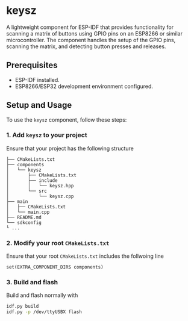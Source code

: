 # keysz

A lightweight component for ESP-IDF that provides functionality for scanning a matrix of buttons using GPIO pins on an ESP8266 or similar microcontroller. The component handles the setup of the GPIO pins, scanning the matrix, and detecting button presses and releases.

## Prerequisites

- ESP-IDF installed.
- ESP8266/ESP32 development environment configured.

## Setup and Usage

To use the `keysz` component, follow these steps:

### 1. Add `keysz` to your project 
Ensure that your project has the following structure 

```
├── CMakeLists.txt
├── components
│   └── keysz
│       ├── CMakeLists.txt
│       ├── include
│       │   └── keysz.hpp
│       └── src
│           └── keysz.cpp
├── main
│   ├── CMakeLists.txt
│   └── main.cpp
├── README.md
└── sdkconfig
└ ...
```

### 2. Modify your root `CMakeLists.txt` 
Ensure that your root `CMakeLists.txt` includes the follwoing line 

```
set(EXTRA_COMPONENT_DIRS components)
```

### 3. Build and flash 

Build and flash normally with

```bash
idf.py build 
idf.py -p /dev/ttyUSBX flash 
```